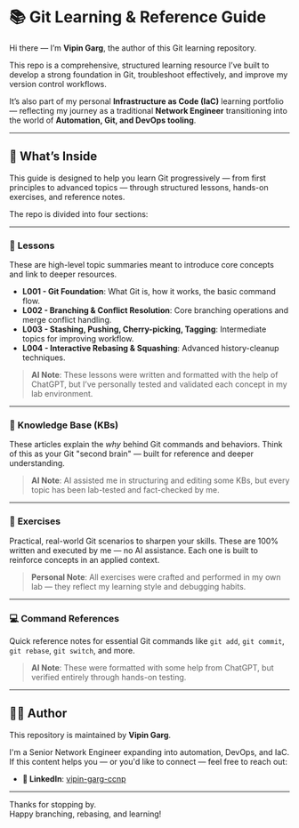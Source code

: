 # 📚 Git Learning & Reference Guide

Hi there — I’m **Vipin Garg**, the author of this Git learning repository.

This repo is a comprehensive, structured learning resource I’ve built to develop a strong foundation in Git, troubleshoot effectively, and improve my version control workflows.

It’s also part of my personal **Infrastructure as Code (IaC)** learning portfolio — reflecting my journey as a traditional **Network Engineer** transitioning into the world of **Automation, Git, and DevOps tooling**.

---

## 📖 What’s Inside

This guide is designed to help you learn Git progressively — from first principles to advanced topics — through structured lessons, hands-on exercises, and reference notes.

The repo is divided into four sections:

---

### 🧪 **Lessons**

These are high-level topic summaries meant to introduce core concepts and link to deeper resources. 

- **L001 - Git Foundation**: What Git is, how it works, the basic command flow.
- **L002 - Branching & Conflict Resolution**: Core branching operations and merge conflict handling.
- **L003 - Stashing, Pushing, Cherry-picking, Tagging**: Intermediate topics for improving workflow.
- **L004 - Interactive Rebasing & Squashing**: Advanced history-cleanup techniques.

> **AI Note**: These lessons were written and formatted with the help of ChatGPT, but I’ve personally tested and validated each concept in my lab environment.

---

### 📘 **Knowledge Base (KBs)**

These articles explain the *why* behind Git commands and behaviors. Think of this as your Git "second brain" — built for reference and deeper understanding.

> **AI Note**: AI assisted me in structuring and editing some KBs, but every topic has been lab-tested and fact-checked by me.

---

### 🧠 **Exercises**

Practical, real-world Git scenarios to sharpen your skills. These are 100% written and executed by me — no AI assistance. Each one is built to reinforce concepts in an applied context.

> **Personal Note**: All exercises were crafted and performed in my own lab — they reflect my learning style and debugging habits.

---

### 💻 **Command References**

Quick reference notes for essential Git commands like `git add`, `git commit`, `git rebase`, `git switch`, and more.

> **AI Note**: These were formatted with some help from ChatGPT, but verified entirely through hands-on testing.

---

## 👨‍💻 Author

This repository is maintained by **Vipin Garg**.

I'm a Senior Network Engineer expanding into automation, DevOps, and IaC. If this content helps you — or you'd like to connect — feel free to reach out:

- **🔗 LinkedIn**: [vipin-garg-ccnp](https://www.linkedin.com/in/vipin-garg-ccnp/)

---

Thanks for stopping by.  
Happy branching, rebasing, and learning!

